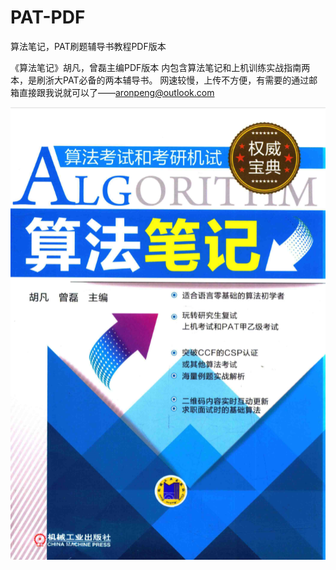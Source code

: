 # PAT-PDF
算法笔记，PAT刷题辅导书教程PDF版本

《算法笔记》胡凡，曾磊主编PDF版本
内包含算法笔记和上机训练实战指南两本，是刷浙大PAT必备的两本辅导书。
网速较慢，上传不方便，有需要的通过邮箱直接跟我说就可以了——aronpeng@outlook.com

![image](https://github.com/AronPeng/PAT-PDF/blob/master/%E5%B0%81%E9%9D%A2%E6%88%AA%E5%9B%BE/%E7%AE%97%E6%B3%95%E7%AC%94%E8%AE%B0.png)
